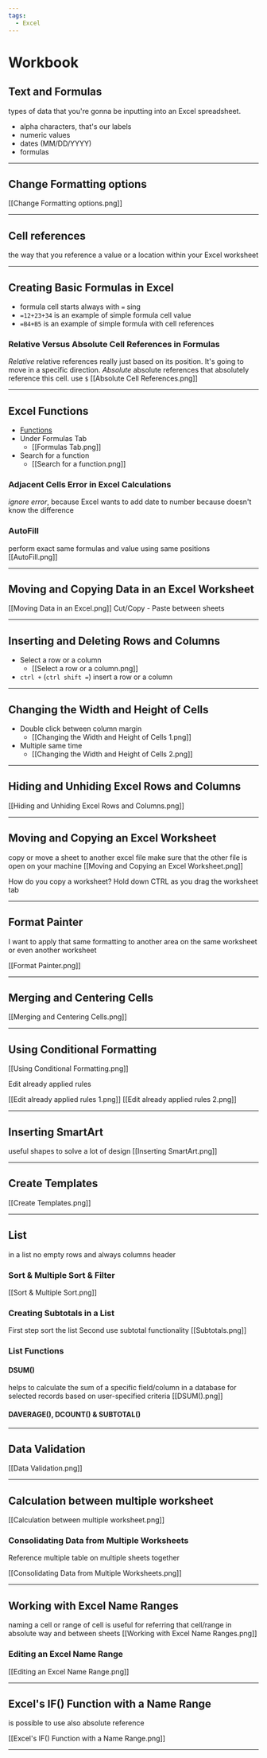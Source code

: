 ```yaml
---
tags:
  - Excel
---
```


# Workbook

## Text and Formulas

types of data that you're gonna be inputting into an Excel spreadsheet.

- alpha characters, that's our labels
- numeric values
- dates (MM/DD/YYYY)
- formulas

---

## Change Formatting options

[[Change Formatting options.png]]

---

## Cell references

the way that you reference a value or a location within your Excel worksheet

---

## Creating Basic Formulas in Excel

- formula cell starts always with `=` sing
- `=12+23+34` is an example of simple formula cell value
- `=B4+B5` is an example of simple formula with cell references

### Relative Versus Absolute Cell References in Formulas

_Relative_
relative references really just based on its position.
It's going to move in a specific direction.
_Absolute_
absolute references that absolutely reference this cell.
use `$`
[[Absolute Cell References.png]]

---

## Excel Functions

- [Functions](https://support.microsoft.com/en-us/office/excel-functions-alphabetical-b3944572-255d-4efb-bb96-c6d90033e188#bm19)
- Under Formulas Tab
  - [[Formulas Tab.png]]
- Search for a function
  - [[Search for a function.png]]

### Adjacent Cells Error in Excel Calculations

_ignore error_, because Excel wants to add date to number because doesn't know the difference

### AutoFill

perform exact same formulas and value using same positions
[[AutoFill.png]]

---

## Moving and Copying Data in an Excel Worksheet

[[Moving Data in an Excel.png]]
Cut/Copy - Paste between sheets

---

## Inserting and Deleting Rows and Columns

- Select a row or a column
  - [[Select a row or a column.png]]
- `ctrl +` (`ctrl shift =`) insert a row or a column

---

## Changing the Width and Height of Cells

- Double click between column margin
  - [[Changing the Width and Height of Cells 1.png]]
- Multiple same time
  - [[Changing the Width and Height of Cells 2.png]]

---

## Hiding and Unhiding Excel Rows and Columns

[[Hiding and Unhiding Excel Rows and Columns.png]]

---

## Moving and Copying an Excel Worksheet

copy or move a sheet to another excel file
make sure that the other file is open on your machine
[[Moving and Copying an Excel Worksheet.png]]

How do you copy a worksheet?
Hold down CTRL as you drag the worksheet tab

---

## Format Painter

I want to apply that same formatting to another area on the same worksheet or even another worksheet

[[Format Painter.png]]

---

## Merging and Centering Cells

[[Merging and Centering Cells.png]]

---

## Using Conditional Formatting

[[Using Conditional Formatting.png]]

Edit already applied rules

[[Edit already applied rules 1.png]]
[[Edit already applied rules 2.png]]

---

## Inserting SmartArt

useful shapes to solve a lot of design
[[Inserting SmartArt.png]]

---

## Create Templates

[[Create Templates.png]]

---

## List

in a list no empty rows and always columns header

### Sort & Multiple Sort & Filter

[[Sort & Multiple Sort.png]]

### Creating Subtotals in a List

First step sort the list
Second use subtotal functionality
[[Subtotals.png]]

### List Functions

#### DSUM()

helps to calculate the sum of a specific field/column in a database for selected records based on user-specified criteria
[[DSUM().png]]

#### DAVERAGE(), DCOUNT() & SUBTOTAL()

---

## Data Validation

[[Data Validation.png]]

---

## Calculation between multiple worksheet

[[Calculation between multiple worksheet.png]]

### Consolidating Data from Multiple Worksheets

Reference multiple table on multiple sheets together

[[Consolidating Data from Multiple Worksheets.png]]

---

## Working with Excel Name Ranges

naming a cell or range of cell is useful for referring that cell/range in absolute way and between sheets
[[Working with Excel Name Ranges.png]]

### Editing an Excel Name Range

[[Editing an Excel Name Range.png]]

---

## Excel's IF() Function with a Name Range

is possible to use also absolute reference

[[Excel's IF() Function with a Name Range.png]]

---
